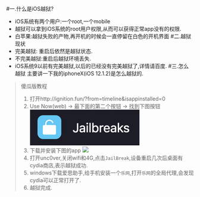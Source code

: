 #一.什么是iOS越狱?
* iOS系统有两个用户:一个root,一个mobile
* 越狱可以拿到iOS系统的root用户权限,从而可以获得正常app没有的权限.
* 白苹果:越狱失败的产物,再开机的时候会一直停留在白色的开机界面
#二.越狱现状
* 完美越狱: 重启后依然是越狱状态.
* 不完美越狱:重启后越狱环境丢失.
* iOS系统9以前有完美越狱,以后的已经没有完美越狱了,详情请百度.
#三.怎么越狱
主要讲一下我的iphoneX(iOS 12.1.2)是怎么越狱的.
> 傻瓜版教程
> 1. 打开http://ignition.fun/?from=timeline&isappinstalled=0
> 2. Use Now(web) -> 最下面的第二个按钮 -> 找到下图按钮 ![f](./images/1970-01-01-iOS逆向基础01-越狱_001.png)
> 3. 下载并安装下图的app
![](https://upload-images.jianshu.io/upload_images/5183447-cb99648197ce2ac9.png?imageMogr2/auto-orient/strip%7CimageView2/2/w/1240)
> 4. 打开unc0ver,关闭wifi和4G,点击`JailBreak`,设备重启几次后桌面有cydia商店,表示越狱成功.
> 5. windows下载爱思助手,给手机安装一个`乐网`,打开`乐网`的全局代理,会发现cydia可以正常打开了.
> 6. 越狱完成.


